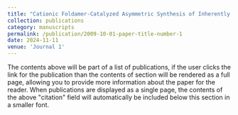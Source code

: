 ```yaml
---
title: "Cationic Foldamer‐Catalyzed Asymmetric Synthesis of Inherently Chiral Cages"
collection: publications
category: manuscripts
permalink: /publication/2009-10-01-paper-title-number-1
date: 2024-11-11
venue: 'Journal 1'
---
```

The contents above will be part of a list of publications, if the user clicks the link for the publication than the contents of section will be rendered as a full page, allowing you to provide more information about the paper for the reader. When publications are displayed as a single page, the contents of the above "citation" field will automatically be included below this section in a smaller font.
